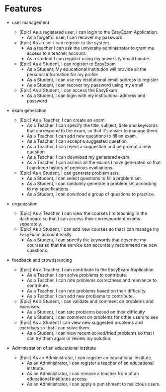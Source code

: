 # Features

- user management
    - [Epic] As a registered user, I can login to the EasyExam Application.
        - As a forgetful user, I can recover my password.
    - [Epic] As a user I can register to the system.
        - As a teacher I can ask the university administrator to grant me access to a teacher account.
        - As a student I can register using my university email handle.
    - [Epic] As a Student, I can register to EasyExam 
        - As a Student, My educational institution will provide all the personal information for my profile
        - As a Student, I can use my institutional email address to register
        - As a Student, I can recover my password using my email
    - [Epic] As a Student, I can access the EasyExam
        - As a Student, I can login with my institutional address and password

- exam generation
    - [Epic] As a Teacher, I can create an exam.
        - As a Teacher, I can specify the title, subject, date and keywords that correspond to the exam, so that it's easier to manage them.
        - As a Teacher, I can add new questions to fill an exam.
        - As a Teacher, I can accept a suggested question.
        - As a Teacher, I can reject a suggestion and be prompt a new question
        - As a Teacher, I can download my generated exam.
        - As a Teacher, I can access all the exams I have generated so that I can keep history of previous evaluations.
    - [Epic] As a Student, I can generate problem sets.
        - As a Student, I can select questions to fill a problem set.
        - As a Student, I can randomly generate a problem set according to my specifications.
        - As a Student, I can download a group of questions to practice.

- organization
    - [Epic] As a Teacher, I can view the courses I'm teaching in the dashboard so that I can access their correspondent exams separately.
    - [Epic] As a Student, I can add new courses so that I can manage my EasyExam account easily.
        - As a Student, I can specify the keywords that describe my courses so that the service can accurately recommend me new questions.

- feedback and crowdsourcing
    - [Epic] As a Teacher, I can contribute to the EasyExam Application.
        - As a Teacher, I can solve problems to contribute.
        - As a Teacher, I can rate problems correctness and relevance to contribute.
        - As a Teacher, I can rate problems based on their difficulty.
        - As a Teacher, I can add new problems to contribute.
    - [Epic] As a Student, I can validate and comment on problems and exercises.
        - As a Student, I can rate problems based on their difficulty
        - As a Student, I can comment on problems for other users to see
    - [Epic] As a Student I can view new suggested problems and exercises so that I can solve them.
        - As a Student, I can view recent solved/tried problems so that I can try them again or review my solution.

- Administration of an educational institute
    - [Epic] As an Administrator, I can register an educational institute. 
        - As an Administrator, I can register a teacher of an educational institute.
        - As an Administrator, I can remove a teacher from of an educational institutes access.
        - As an Administrator, I can apply a punishment to malicious users.

